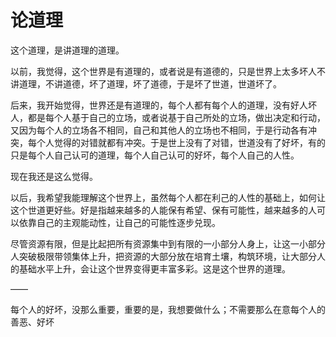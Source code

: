 # 论道理

这个道理，是讲道理的道理。

以前，我觉得，这个世界是有道理的，或者说是有道德的，只是世界上太多坏人不讲道理，不讲道德，坏了道理，坏了道德，于是坏了世道，世道坏了。

后来，我开始觉得，世界还是有道理的，每个人都有每个人的道理，没有好人坏人，都是每个人基于自己的立场，或者说基于自己所处的立场，做出决定和行动，又因为每个人的立场各不相同，自己和其他人的立场也不相同，于是行动各有冲突，每个人觉得的对错就都有冲突。于是世上没有了对错，世道没有了好坏，有的只是每个人自己认可的道理，每个人自己认可的好坏，每个人自己的人性。

现在我还是这么觉得。

以后，我希望我能理解这个世界上，虽然每个人都在利己的人性的基础上，如何让这个世道更好些。好是指越来越多的人能保有希望、保有可能性，越来越多的人可以依靠自己的主观能动性，让自己的可能性逐步兑现。

尽管资源有限，但是比起把所有资源集中到有限的一小部分人身上，让这一小部分人突破极限带领集体上升，把资源的大部分放在培育土壤，构筑环境，让大部分人的基础水平上升，会让这个世界变得更丰富多彩。这是这个世界的道理。

——

每个人的好坏，没那么重要，重要的是，我想要做什么；不需要那么在意每个人的善恶、好坏

